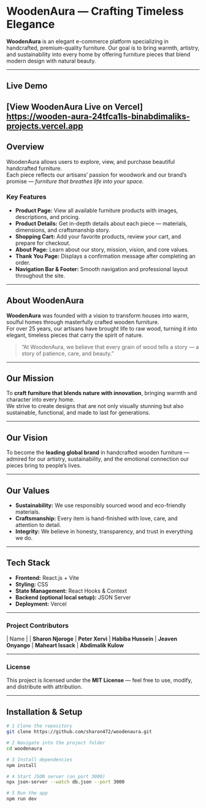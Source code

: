 
#  WoodenAura — Crafting Timeless Elegance

**WoodenAura** is an elegant e-commerce platform specializing in handcrafted, premium-quality furniture. Our goal is to bring warmth, artistry, and sustainability into every home by offering furniture pieces that blend modern design with natural beauty.

---

##  Live Demo  
 **[View WoodenAura Live on Vercel]**  
 https://wooden-aura-24tfca1ls-binabdimaliks-projects.vercel.app
---

##  Overview  

WoodenAura allows users to explore, view, and purchase beautiful handcrafted furniture.  
Each piece reflects our artisans’ passion for woodwork and our brand’s promise — *furniture that breathes life into your space.*

###  Key Features  
-  **Product Page:** View all available furniture products with images, descriptions, and pricing.  
-  **Product Details:** Get in-depth details about each piece — materials, dimensions, and craftsmanship story.  
-  **Shopping Cart:** Add your favorite products, review your cart, and prepare for checkout.  
-  **About Page:** Learn about our story, mission, vision, and core values.  
-  **Thank You Page:** Displays a confirmation message after completing an order.  
-  **Navigation Bar & Footer:** Smooth navigation and professional layout throughout the site.

---

##  About WoodenAura  

**WoodenAura** was founded with a vision to transform houses into warm, soulful homes through masterfully crafted wooden furniture.  
For over 25 years, our artisans have brought life to raw wood, turning it into elegant, timeless pieces that carry the spirit of nature.

> “At WoodenAura, we believe that every grain of wood tells a story — a story of patience, care, and beauty.”

---

##  Our Mission  

To **craft furniture that blends nature with innovation**, bringing warmth and character into every home.  
We strive to create designs that are not only visually stunning but also sustainable, functional, and made to last for generations.

---

##  Our Vision  

To become the **leading global brand** in handcrafted wooden furniture — admired for our artistry, sustainability, and the emotional connection our pieces bring to people’s lives.

---

##  Our Values  

-  **Sustainability:** We use responsibly sourced wood and eco-friendly materials.  
-  **Craftsmanship:** Every item is hand-finished with love, care, and attention to detail.  
-  **Integrity:** We believe in honesty, transparency, and trust in everything we do.  

---

##  Tech Stack  

- **Frontend:** React.js + Vite  
- **Styling:** CSS  
- **State Management:** React Hooks & Context  
- **Backend (optional local setup):** JSON Server  
- **Deployment:** Vercel  

---
###  Project Contributors  

| Name 
|
| **Sharon Njoroge** 
| **Peter Xervi** 
| **Habiba Hussein** 
| **Jeaven Onyango** 
| **Maheart Issack** 
| **Abdimalik Kulow** 

---
###  License ## 
This project is licensed under the **MIT License** — feel free to use, modify, and distribute with attribution.

---

## Installation & Setup  

```bash
# 1 Clone the repository
git clone https://github.com/sharon472/woodenaura.git

# 2 Navigate into the project folder
cd woodenaura

# 3 Install dependencies
npm install

# 4 Start JSON server (on port 3000)
npx json-server --watch db.json --port 3000

# 5 Run the app
npm run dev




